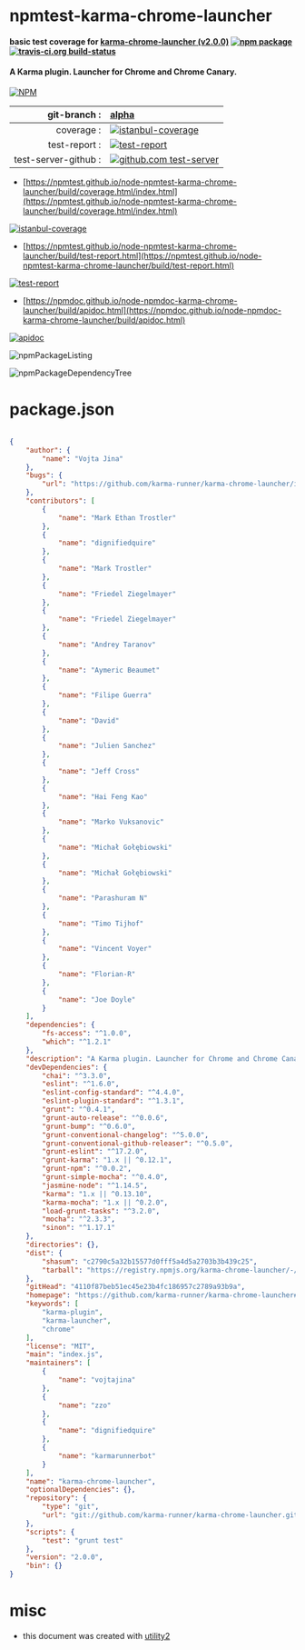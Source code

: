 # npmtest-karma-chrome-launcher

#### basic test coverage for  [karma-chrome-launcher (v2.0.0)](https://github.com/karma-runner/karma-chrome-launcher#readme)  [![npm package](https://img.shields.io/npm/v/npmtest-karma-chrome-launcher.svg?style=flat-square)](https://www.npmjs.org/package/npmtest-karma-chrome-launcher) [![travis-ci.org build-status](https://api.travis-ci.org/npmtest/node-npmtest-karma-chrome-launcher.svg)](https://travis-ci.org/npmtest/node-npmtest-karma-chrome-launcher)

#### A Karma plugin. Launcher for Chrome and Chrome Canary.

[![NPM](https://nodei.co/npm/karma-chrome-launcher.png?downloads=true&downloadRank=true&stars=true)](https://www.npmjs.com/package/karma-chrome-launcher)

| git-branch : | [alpha](https://github.com/npmtest/node-npmtest-karma-chrome-launcher/tree/alpha)|
|--:|:--|
| coverage : | [![istanbul-coverage](https://npmtest.github.io/node-npmtest-karma-chrome-launcher/build/coverage.badge.svg)](https://npmtest.github.io/node-npmtest-karma-chrome-launcher/build/coverage.html/index.html)|
| test-report : | [![test-report](https://npmtest.github.io/node-npmtest-karma-chrome-launcher/build/test-report.badge.svg)](https://npmtest.github.io/node-npmtest-karma-chrome-launcher/build/test-report.html)|
| test-server-github : | [![github.com test-server](https://npmtest.github.io/node-npmtest-karma-chrome-launcher/GitHub-Mark-32px.png)](https://npmtest.github.io/node-npmtest-karma-chrome-launcher/build/app/index.html) | | build-artifacts : | [![build-artifacts](https://npmtest.github.io/node-npmtest-karma-chrome-launcher/glyphicons_144_folder_open.png)](https://github.com/npmtest/node-npmtest-karma-chrome-launcher/tree/gh-pages/build)|

- [https://npmtest.github.io/node-npmtest-karma-chrome-launcher/build/coverage.html/index.html](https://npmtest.github.io/node-npmtest-karma-chrome-launcher/build/coverage.html/index.html)

[![istanbul-coverage](https://npmtest.github.io/node-npmtest-karma-chrome-launcher/build/screenCapture.buildCi.browser.%252Ftmp%252Fbuild%252Fcoverage.lib.html.png)](https://npmtest.github.io/node-npmtest-karma-chrome-launcher/build/coverage.html/index.html)

- [https://npmtest.github.io/node-npmtest-karma-chrome-launcher/build/test-report.html](https://npmtest.github.io/node-npmtest-karma-chrome-launcher/build/test-report.html)

[![test-report](https://npmtest.github.io/node-npmtest-karma-chrome-launcher/build/screenCapture.buildCi.browser.%252Ftmp%252Fbuild%252Ftest-report.html.png)](https://npmtest.github.io/node-npmtest-karma-chrome-launcher/build/test-report.html)

- [https://npmdoc.github.io/node-npmdoc-karma-chrome-launcher/build/apidoc.html](https://npmdoc.github.io/node-npmdoc-karma-chrome-launcher/build/apidoc.html)

[![apidoc](https://npmdoc.github.io/node-npmdoc-karma-chrome-launcher/build/screenCapture.buildCi.browser.%252Ftmp%252Fbuild%252Fapidoc.html.png)](https://npmdoc.github.io/node-npmdoc-karma-chrome-launcher/build/apidoc.html)

![npmPackageListing](https://npmtest.github.io/node-npmtest-karma-chrome-launcher/build/screenCapture.npmPackageListing.svg)

![npmPackageDependencyTree](https://npmtest.github.io/node-npmtest-karma-chrome-launcher/build/screenCapture.npmPackageDependencyTree.svg)



# package.json

```json

{
    "author": {
        "name": "Vojta Jina"
    },
    "bugs": {
        "url": "https://github.com/karma-runner/karma-chrome-launcher/issues"
    },
    "contributors": [
        {
            "name": "Mark Ethan Trostler"
        },
        {
            "name": "dignifiedquire"
        },
        {
            "name": "Mark Trostler"
        },
        {
            "name": "Friedel Ziegelmayer"
        },
        {
            "name": "Friedel Ziegelmayer"
        },
        {
            "name": "Andrey Taranov"
        },
        {
            "name": "Aymeric Beaumet"
        },
        {
            "name": "Filipe Guerra"
        },
        {
            "name": "David"
        },
        {
            "name": "Julien Sanchez"
        },
        {
            "name": "Jeff Cross"
        },
        {
            "name": "Hai Feng Kao"
        },
        {
            "name": "Marko Vuksanovic"
        },
        {
            "name": "Michał Gołębiowski"
        },
        {
            "name": "Michał Gołębiowski"
        },
        {
            "name": "Parashuram N"
        },
        {
            "name": "Timo Tijhof"
        },
        {
            "name": "Vincent Voyer"
        },
        {
            "name": "Florian-R"
        },
        {
            "name": "Joe Doyle"
        }
    ],
    "dependencies": {
        "fs-access": "^1.0.0",
        "which": "^1.2.1"
    },
    "description": "A Karma plugin. Launcher for Chrome and Chrome Canary.",
    "devDependencies": {
        "chai": "^3.3.0",
        "eslint": "^1.6.0",
        "eslint-config-standard": "^4.4.0",
        "eslint-plugin-standard": "^1.3.1",
        "grunt": "^0.4.1",
        "grunt-auto-release": "^0.0.6",
        "grunt-bump": "^0.6.0",
        "grunt-conventional-changelog": "^5.0.0",
        "grunt-conventional-github-releaser": "^0.5.0",
        "grunt-eslint": "^17.2.0",
        "grunt-karma": "1.x || ^0.12.1",
        "grunt-npm": "^0.0.2",
        "grunt-simple-mocha": "^0.4.0",
        "jasmine-node": "^1.14.5",
        "karma": "1.x || ^0.13.10",
        "karma-mocha": "1.x || ^0.2.0",
        "load-grunt-tasks": "^3.2.0",
        "mocha": "^2.3.3",
        "sinon": "^1.17.1"
    },
    "directories": {},
    "dist": {
        "shasum": "c2790c5a32b15577d0fff5a4d5a2703b3b439c25",
        "tarball": "https://registry.npmjs.org/karma-chrome-launcher/-/karma-chrome-launcher-2.0.0.tgz"
    },
    "gitHead": "4110f87beb51ec45e23b4fc186957c2789a93b9a",
    "homepage": "https://github.com/karma-runner/karma-chrome-launcher#readme",
    "keywords": [
        "karma-plugin",
        "karma-launcher",
        "chrome"
    ],
    "license": "MIT",
    "main": "index.js",
    "maintainers": [
        {
            "name": "vojtajina"
        },
        {
            "name": "zzo"
        },
        {
            "name": "dignifiedquire"
        },
        {
            "name": "karmarunnerbot"
        }
    ],
    "name": "karma-chrome-launcher",
    "optionalDependencies": {},
    "repository": {
        "type": "git",
        "url": "git://github.com/karma-runner/karma-chrome-launcher.git"
    },
    "scripts": {
        "test": "grunt test"
    },
    "version": "2.0.0",
    "bin": {}
}
```



# misc
- this document was created with [utility2](https://github.com/kaizhu256/node-utility2)
